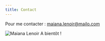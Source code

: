 ```yaml
---
title: Contact
---
```

Pour me contacter : maiana.lenoir@mailo.com

![Maiana Lenoir](https://ladressedemonimage.png)  A bientôt !